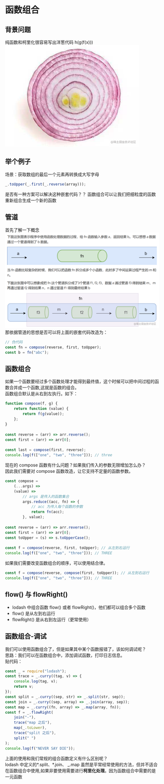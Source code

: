 # 函数组合

## 背景问题

纯函数和柯里化很容易写出洋葱代码 h(g(f(x)))
![image](./images/combination.png)

## 举个例子

场景：获取数组的最后一个元素再转换成大写字母

```js
_.toUpper(_.first(_.reverse(array)));
```

是否有一种方案可以解决这种嵌套代码？？
函数组合可以让我们把细粒度的函数重新组合生成一个新的函数

## 管道

首先了解一下概念
![image](./images/pipe.png)
那依据管道的思想是否可以将上面的嵌套代码改造为：

```js
// 伪代码
const fn = compose(reverse, first, toUpper);
const b = fn("abc");
```

## 函数组合

如果一个函数要经过多个函数处理才能得到最终值，这个时候可以把中间过程的函数合并成一个函数,这就是函数的组合。  
函数组合默认是从右到左执行。如下：

```js
function compose(f, g) {
    return function (value) {
        return f(g(value));
    };
}

const reverse = (arr) => arr.reverse();
const first = (arr) => arr[0];

const last = compose(first, reverse);
console.log(f(["one", "two", "three"])); // three
```

现在的 compose 函数有什么问题？如果我们传入的参数无限增加怎么办？  
因此我们需要对 compose 函数改造，让它支持不定量的函数参数。

```js
const compose =
    (...args) =>
    (value) =>
        // args 是传入的函数集合
        args.reduce((acc, fn) => {
            // acc 为传入每个函数的参数
            return fn(acc);
        }, value);

const reverse = (arr) => arr.reverse();
const first = (arr) => arr[0];
const toUpper = (s) => s.toUpperCase();

const f = compose(reverse, first, toUpper); // 从左到右运行
console.log(f(["one", "two", "three"])); // THREE
```

如果我们需要改变函数组合的顺序，可以使用结合律。

```js
const f = compose(reverse, compose(first, toUpper)); // 从左到右运行
console.log(f(["one", "two", "three"])); // THREE
```

## flow() 与 flowRight()

-   lodash 中组合函数 flow() 或者 flowRight()，他们都可以组合多个函数
-   flow() 是从左到右运行
-   flowRight() 是从右到左运行（更常使用）

## 函数组合-调试

我们可以使用函数组合了，但是如果其中某个函数报错了，该如何调试呢？  
思路：我们可以在函数组合中，添加调试函数，打印日志信息。  
贴代码：

```js
const _ = require("lodash");
const trace = _.curry((tag, v) => {
    console.log(tag, v);
    return v;
});
const split = _.curry((sep, str) => _.split(str, sep));
const join = _.curry((sep, array) => _.join(array, sep));
const map = _.curry((fn, array) => _.map(array, fn));
const f = _.flowRight(
    join("-"),
    trace("map 之后"),
    map(_.toLower),
    trace("split 之后"),
    split(" ")
);
console.log(f("NEVER SAY DIE"));
```

上面的使用和我们常规的组合函数定义有什么区别呢？  
lodash 中定义的*.split、*.join、 \_.map 虽然是平常经常使用的方法，但并不适合在函数组合中使用,如果非要使用需要进行**柯里化处理**。因为函数组合中需要的是一元函数
